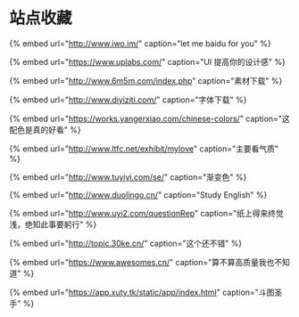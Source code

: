 # 站点收藏

{% embed url="http://www.iwo.im/" caption="let me baidu for you" %}

{% embed url="https://www.uplabs.com/" caption="UI 提高你的设计感" %}

{% embed url="http://www.6m5m.com/index.php" caption="素材下载" %}

{% embed url="http://www.diyiziti.com/" caption="字体下载" %}

{% embed url="https://works.yangerxiao.com/chinese-colors/" caption="这配色是真的好看" %}

{% embed url="http://www.ltfc.net/exhibit/mylove" caption="主要看气质" %}

{% embed url="http://www.tuyiyi.com/se/" caption="渐变色" %}

{% embed url="http://www.duolingo.cn/" caption="Study English" %}

{% embed url="http://www.uyi2.com/questionRep" caption="纸上得来终觉浅，绝知此事要躬行" %}

{% embed url="http://topic.30ke.cn/" caption="这个还不错" %}

{% embed url="https://www.awesomes.cn/" caption="算不算高质量我也不知道" %}

{% embed url="https://app.xuty.tk/static/app/index.html" caption="斗图圣手" %}







